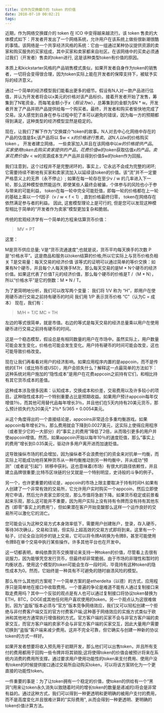 ```yaml
---
title: 论作为交换媒介的 token 的价值
date: 2018-07-10 00:02:21
tags:
---
```


近期，作为网络交换媒介的 token 在 ICO 中变得越来越流行。该 token 售卖的大体模式如下：开发者开发出了一个网络系统，允许用户在该系统上做些很新潮很酷的事情。该网络是一个共享经济风格的系统：它由一组通过某种协议提供资源的卖家和购买服务的买家组成，其中买家和卖家都来自社区。在该网络中的买卖必须通过我们（开发者）售卖的token进行, 这是该种类型token有价值的原因。


本质上和kickstarter风格的产品销售模式类似，如果开发者自身作为token的销售者，一切将会变得很合理，因为token实际上能在开发者的保障支持下，被赋予实际的经济意义。


通过一个简单的经济模型我们能看出更多的细节。假设有N人对一款产品进行估值，并认为开发者将会以x美元的价格对该产品标价。接着开发者开始了发售，筹集到了N笔资金，而每笔金额小于$x（假设为$w），总筹集到的金额为$N * w。开发者开发了产品并把产品提供给每一个购买者。最终，开发者和购买者愉快地完成了交易。没人感觉到自身在参与过程中犯了本可以避免的错误，因为每一方的预期都得到满足，这种类型的经济模型显然是稳定的。


现在，让我们了解下作为”交换媒介“token的故事。N人对去中心化网络中存在的产品的估值是$x;该产品将以 $w < $x的价格进行售卖。这N人以$w的价格购买token 。 开发者建立网络， 一些卖家加入并且在该网络中以$w的价格提供产品。买家使用token去购买卖家提供的产品，花费价值$w的token获取估值$x的产品， 卖家花费价值$v < w的资源成本生产产品并且得到价值$w的token作为回报。


我们注意到，这个过程并不是完整闭环的，事实上，它永远不会成为完整的闭环; 它需要持续不断地有买家和卖家流加入以延续该token的价值。该“流”并不一定要严格意义上的无界（永不停止）; 如果在每一轮存在至少v / w 的几率进入下一轮，那么这种模型依然能运作, 即使某些人最终会被骗，个体参与的风险也小于参与带来的可能利益， token在每一轮中完全可能贬值，即每一轮的价格都在上一轮的基础上乘以一个f因子（v / w < f < 1）, 直到价格最终归零， token在网络存在依然满足参与者的利益。 因此, 这套模型理论上是可行的, 但是您可以发现这种模型相比于简单的“开发者作为卖家”模型更加复杂和脆弱。


传统的宏观经济学有一个简单的方程来估算货币价值：

> MV = PT

这里：

M是货币供应总量;
V是“货币流通速度”;也就是说，货币平均每天换手的次数
P是“价格水平”。这是商品和服务以token结算的价格;所以它实际上与货币价格负相关
T是交易量：每天交易的经济价值
该等式的证明可以通过简单的等价交换：如果有N个硬币，并且每个人每天换手M次，那么每天交易的是M * N个硬币的经济价值。如果这代表了价值T元的经济价值，那么每个硬币的价格是T /（M * N），所以“价格水平”是它的倒数：M * N / T。


为了更简明地分析，我们可以改写两个变量：
我们将 1/V 称为 “H”，即用户在使用硬币进行交易之前持有硬币的时间
我们用 1/P 表示货币价格 “C”（认为C = 成本）
现在，我们有：

> M/H = T/C
> MC = TH

左边的等式很简单，就是市值。右边的等式是每天交易的经济总量乘以用户在使用硬币进行交易之前持有硬币的时间。

这是一个稳态模型，假设总是有相同数量的用户在市场中。虽然实际上，用户数量可能会发生变化，价格也可能会发生变化。用户持有硬币的时间可能会改变，这也可能导致价格改变。


现在让我们再看看对用户的经济影响。如果应用程序内置的是appcoin，而不是传统的ETH（或比特币或USD），用户会损失什么？解释这一点最简单的方法如下：这种系统对用户施加的“隐性成本”是用户在花费appcoin之前持有它们，和相比持有其它货币成本的差值。

这种成本涉及很多因素：认知成本，交换成本和价差，交易费用以及许多较小的项目。这种隐性成本的一个特别重要占比是预期收益。如果用户预计appcoin每年仅增值1％，而其他可用替代品每年增长3％，并且他们在5天内持有20美元货币，那么预计损失约为20美元* 2％* 5/365 = 0.0054美元。


从这个角度得出的一个直接结论是，appcoins非常适合多重均衡游戏。如果appcoin每年增长2％，那么费用就会下降到0.0027美元，这实际上使得应用程序（或者至少它的一大部分）的“事实上的费用”降低了2倍，从而吸引更多的用户并使appcoin增值。然而，如果appcoin开始以每年10％的速度贬值，那么“事实上的费用”增长到0.035美元，驱动许多用户离开进而加速贬值。



这导致操纵市场的机会增加，因为操纵者不会浪费他们的资金来对抗单一均衡，而实际上可能成功地将某种货币从一种均衡推动到另一种均衡中，并从成功“预测”（或者说“引起”）转移中获利。这也意味着(市场）有很大的路径依赖性，并且建立品牌很重要;比特币区块链的分叉就是一个特别明显，史诗般的斗争的例子。


另一个，也许更重要的结论是，appcoin的市场上限主要取决于持有时间H.如果有人创建了一个非常有效的交易所，它允许用户实时购买一个appcoin，然后立即使用它申请，然后允许卖家立即兑现，那么市值将急剧下降。如果货币稳定或前景看起来乐观，那么这可能并不重要，因为用户实际上没有持有令牌而没有持有其他东西（即零“事实上的费用”），但如果潜在客户开始变酸那么这样一个运作良好的交易所可以激化它的消亡。


您可能会认为这种交易方式本身效率低下，需要用户创建账户，登录，存入硬币，等待36次确认，交易和注销，但实际上超高效的交易方式即将到来。这里有一个帖子，讨论全自治同步的链上交易，它可以将令牌A转换为令牌B，甚至可能使用令牌B在单个交易中执行某些操作。许多其他平台也在开发中。

这一切都表明，单纯依靠货币交换理论来支持一种token的价值，尽管看上去很有说服力，因为能够凭空发行货币，但最终却非常脆弱。由于市场的非理性和暂时的均衡状态，使用这个模型的token可能会生存一段时间，毕竟持有这种token的隐性成本为0。然而，它始终是一种具有不可避免的随时崩溃风险的模型。

那么有什么其他的方案呢？一个简单方案的是etherdelta（以德）的方式，应用程序只是简单地在接口中收取费用。一个普遍的争论是难道不能有人通过复制接口来取走费用吗？其中一个反驳的观点是有人也可以通过复制接口将协议token替换为ETH，BTC，DOGE或其他任何用户喜欢使用的token。另一个观点认为这很难做到，因为“盗版”版本必须与“官方”版本竞争网络效应，我们又可以轻松创建一个拒绝与非付费客户端交互的官方付费客户端;这种基于网络效应的实施方式类似于欧洲和其他地方通常执行增值税的方式。官方客户端的买家不会与非官方客户端的卖家交互，而官方客户端的卖家不会与非官方客户端的买家交互，因此大量用户需要切换到“盗版”客户端来减少费用。这并不完全可靠，但它确实与创建一种新的协议token的方式一样好。

如果开发者想要将收入预先用于初期开发，那么他们可以出售token，并且所有支付的费用都用于回购一些令牌并将其销毁;这将使得token的价值会被预计将来在系统内消费的费用所支撑。通过要求用户使用功能性的token来支付费用、使用户没有token的时候提供接口通过交易所自动购买token，可以将该方案转化为一个更直接的功能性token。


一件重要的事是：为了让token拥有一个稳定的价值，使token的供给有一个“黑洞”(用来让token永久消失以致随着时间的增长token的数量是递减的)将会是非常有益的。通过这种方式，我们可以得到一种更透明和更明确的被用户支付的费用，而不是高度变化并且很难计算的"实际费用", 从而会得到一种更透明、更明确的token价值计算方法。

